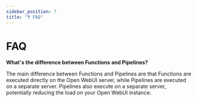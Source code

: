 ```yaml
---
sidebar_position: 7
title: "❓ FAQ"
---
```


# FAQ

**What's the difference between Functions and Pipelines?**

The main difference between Functions and Pipelines are that Functions are executed directly on the Open WebUI server, while Pipelines are executed on a separate server. Pipelines also execute on a separate server, potentially reducing the load on your Open WebUI instance.
